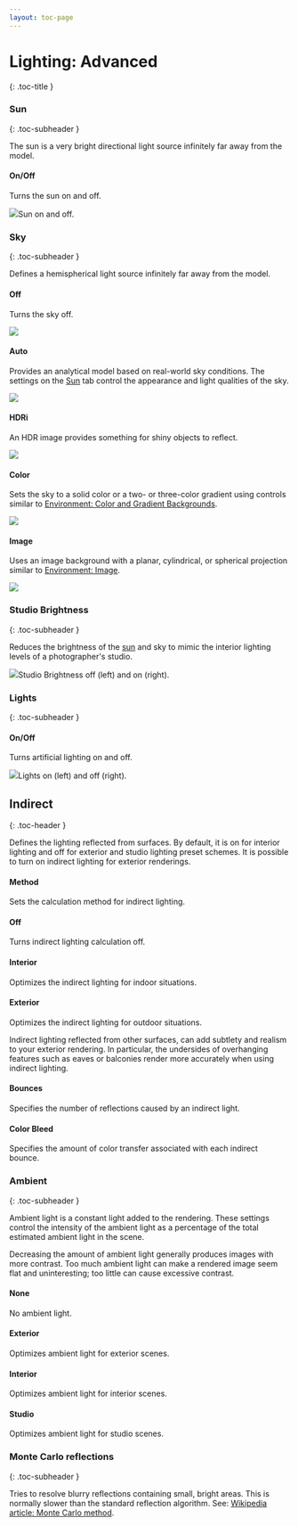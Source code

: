 ```yaml
---
layout: toc-page
---
```



# Lighting: Advanced
{: .toc-title }


### Sun
{: .toc-subheader }

The sun is a very bright directional light source infinitely far away from the model.


#### On/Off

Turns the sun on and off.

<img src="lightsunon.png"/>Sun on and off.


### Sky
{: .toc-subheader }

Defines a hemispherical light source infinitely far away from the model.


#### Off

Turns the sky off.

<img src="chromenosky.png"/>


#### Auto

Provides an analytical model based on real-world sky conditions. The settings on the [Sun](sun-and-sky-tabs.html) tab control the appearance and light qualities of the sky.

<img src="chromeautosky.png"/>


#### HDRi

An HDR image provides something for shiny objects to reflect.

<img src="chromehdrbackground.png"/>


#### Color

Sets the sky to a solid color or a two- or three-color gradient using controls similar to [Environment: Color and Gradient Backgrounds](../environment/environment-tab.html#color-and-gradient-backgrounds).

<img src="colorsky.png"/>


#### Image

Uses an image background with a planar, cylindrical, or spherical projection similar to [Environment: Image](../environment/environment-tab.html#image).

<img src="chromeimagesky.png"/>


### Studio Brightness
{: .toc-subheader }

Reduces the brightness of the [sun](sun-and-sky-tabs.html) and sky to mimic the interior lighting levels of a photographer's studio.

<img src="studiobrightnessoffandon.png"/>Studio Brightness off (left) and on (right).


### Lights
{: .toc-subheader }


#### On/Off

Turns artificial lighting on and off.

<img src="lightsonandoff.png"/>Lights on (left) and off (right).


## Indirect
{: .toc-header }

Defines the lighting reflected from surfaces. By default, it is on for interior lighting and off for exterior and studio lighting preset schemes. It is possible to turn on indirect lighting for exterior renderings.


#### Method

Sets the calculation method for indirect lighting.


#### Off

Turns indirect lighting calculation off.


#### Interior

Optimizes the indirect lighting for indoor situations.


#### Exterior

Optimizes the indirect lighting for outdoor situations.

Indirect lighting reflected from other surfaces, can add subtlety and realism to your exterior rendering. In particular, the undersides of overhanging features such as eaves or balconies render more accurately when using indirect lighting.


#### Bounces

Specifies the number of reflections caused by an indirect light.


#### Color Bleed

Specifies the amount of color transfer associated with each indirect bounce.


### Ambient
{: .toc-subheader }

Ambient light is a constant light added to the rendering. These settings control&#160;the intensity of the ambient light as a percentage of the total estimated ambient light in the scene.

Decreasing the amount of ambient light generally produces images with more contrast. Too much ambient light can make a rendered image seem flat and uninteresting; too little can cause excessive contrast.


#### None

No ambient light.


#### Exterior

Optimizes ambient light for exterior scenes.


#### Interior

Optimizes ambient light for interior scenes.


#### Studio

Optimizes ambient light for studio scenes.


### Monte Carlo reflections
{: .toc-subheader }

Tries to resolve blurry reflections containing small, bright areas. This is normally slower than the standard reflection algorithm. See: [Wikipedia article: Monte Carlo method](http://en.wikipedia.org/wiki/Monte_Carlo_method).

